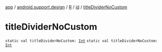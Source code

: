 [app](../../../index.md) / [android.support.design](../../index.md) / [R](../index.md) / [id](index.md) / [titleDividerNoCustom](.)

# titleDividerNoCustom

`static val titleDividerNoCustom: `[`Int`](https://kotlinlang.org/api/latest/jvm/stdlib/kotlin/-int/index.html)
`static val titleDividerNoCustom: `[`Int`](https://kotlinlang.org/api/latest/jvm/stdlib/kotlin/-int/index.html)